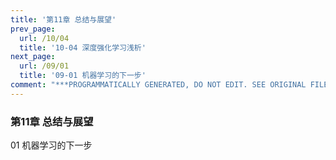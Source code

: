 ```yaml
---
title: '第11章 总结与展望'
prev_page:
  url: /10/04
  title: '10-04 深度强化学习浅析'
next_page:
  url: /09/01
  title: '09-01 机器学习的下一步'
comment: "***PROGRAMMATICALLY GENERATED, DO NOT EDIT. SEE ORIGINAL FILES IN /content***"
---
```

### 第11章 总结与展望
01 机器学习的下一步
